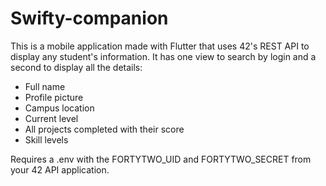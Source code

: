 # Swifty-companion
This is a mobile application made with Flutter that uses 42's REST API to display any student's information. It has one view to search by login and a second to display all the details:
- Full name
- Profile picture
- Campus location
- Current level
- All projects completed with their score
- Skill levels

Requires a .env with the FORTYTWO_UID and FORTYTWO_SECRET from your 42 API application.
